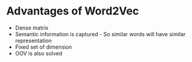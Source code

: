 # Advantages of Word2Vec

* Dense matrix
* Semantic information is captured - So similar words will have similar representation
* Fixed set of dimension
* OOV is also solved
